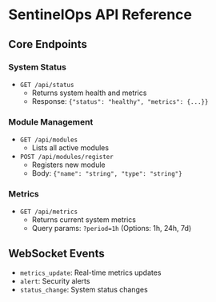 
# SentinelOps API Reference

## Core Endpoints

### System Status
- `GET /api/status`
  - Returns system health and metrics
  - Response: `{"status": "healthy", "metrics": {...}}`

### Module Management
- `GET /api/modules`
  - Lists all active modules
- `POST /api/modules/register`
  - Registers new module
  - Body: `{"name": "string", "type": "string"}`

### Metrics
- `GET /api/metrics`
  - Returns current system metrics
  - Query params: `?period=1h` (Options: 1h, 24h, 7d)

## WebSocket Events
- `metrics_update`: Real-time metrics updates
- `alert`: Security alerts
- `status_change`: System status changes
